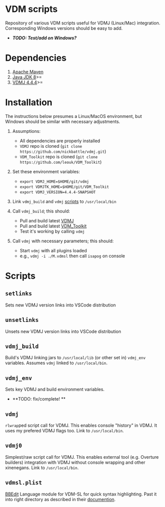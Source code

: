 # VDM scripts
Repository of various VDM scripts useful for VDMJ (Linux/Mac) integration. Corresponding Windows versions should be easy to add.

* _**TODO: Test/add on Windows?**_

# Dependencies

1. [Apache Maven](https://maven.apache.org)
2. [Java JDK 8](https://www.oracle.com/java/technologies/downloads/)>=
3. [VDMJ 4.4.4](https://github.com/nickbattle/vdmj)>=

# Installation
The instructions below presumes a Linux/MacOS environment, but Windows should be similar with necessary adjustments. 

1. Assumptions:
	* All dependencies are properly installed
	* `VDMJ` repo is cloned (`git clone https://github.com/nickbattle/vdmj.git`) 
	* `VDM_Toolkit` repo is cloned 
	(`git clone https://github.com/leouk/VDM_Toolkit`) 

2. Set these environment variables: 
	* `export VDMJ_HOME=$HOME/git/vdmj`
	* `export VDMJTK_HOME=$HOME/git/VDM_Toolkit`
	* `export VDMJ_VERSION=4.4.4-SNAPSHOT`
 
3. Link `vdmj_build` and `vdmj` [scripts](https://github.com/leouk/VDM_Toolkit/tree/main/scripts) to `/usr/local/bin`

4. Call `vdmj_build`; this should:
	* Pull and build latest [VDMJ](https://github.com/nickbattle/vdmj)
	* Pull and build latest [VDM_Toolkit](https://github.com/leouk/VDM_Toolkit) 
	* Test it's working by calling `vdmj`
	
5. Call `vdmj` with necessary parameters; this should:
	* Start `vdmj` with all plugins loaded
	* e.g., `vdmj -i ./M.vdmsl` then call `isapog` on console

# Scripts

## `setlinks`
Sets new VDMJ version links into VSCode distribution

## `unsetlinks`
Unsets new VDMJ version links into VSCode distribution

## `vdmj_build`
Build's VDMJ linking jars to `/usr/local/lib` (or other set in)  `vdmj_env` variables. Assumes `vdmj` linked to `/usr/local/bin`.

## `vdmj_env`
Sets key VDMJ and build environment variables.

* **TODO: fix/complete! **

## `vdmj`
`rlwrap`ped script call for VDMJ. This enables console "history" in VDMJ. It uses my prefered VDMJ flags too. Link to `/usr/local/bin`.

## `vdmj0`
Simplest/raw script call for VDMJ. This enables external tool (e.g. Overture builders) integration with VDMJ without console wrapping and other xinenegans. Link to `/usr/local/bin`.

## `vdmsl.plist`
[BBEdit](http://www.barebones.com) Language module for VDM-SL for quick syntax highlighting. Past it into right directory as described in their [documention](http://www.barebones.com/support/bbedit/plugin_library.html).